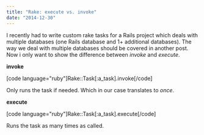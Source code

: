 ```yaml
---
title: "Rake: execute vs. invoke"
date: "2014-12-30"
---
```


I recently had to write custom rake tasks for a Rails project which deals with multiple databases (one Rails database and 1+ additional databases). The way we deal with multiple databases should be covered in another post. Now i only want to show the difference between _invoke_ and _execute_.

**invoke**

\[code language="ruby"\]Rake::Task\[:a\_task\].invoke\[/code\]

Only runs the task if needed. Which in our case translates to _once_.

**execute**

\[code language="ruby"\]Rake::Task\[:a\_task\].execute\[/code\]

Runs the task as many times as called.
